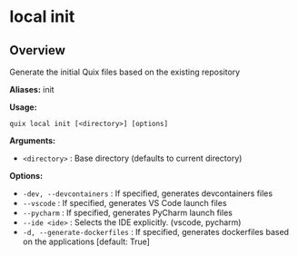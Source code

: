 # local init

## Overview

Generate the initial Quix files based on the existing repository

**Aliases:** init

**Usage:**

```
quix local init [<directory>] [options]
```

**Arguments:**

- `<directory>` : Base directory (defaults to current directory)

**Options:**

- `-dev, --devcontainers` : If specified, generates devcontainers files
- `--vscode` : If specified, generates VS Code launch files
- `--pycharm` : If specified, generates PyCharm launch files
- `--ide <ide>` : Selects the IDE explicitly. (vscode, pycharm)
- `-d, --generate-dockerfiles` : If specified, generates dockerfiles based on the applications [default: True]

